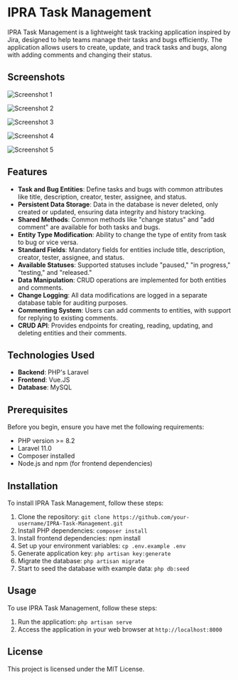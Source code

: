 # IPRA Task Management

IPRA Task Management is a lightweight task tracking application inspired by Jira, designed to help teams manage their tasks and bugs efficiently. The application allows users to create, update, and track tasks and bugs, along with adding comments and changing their status.
## Screenshots

![Screenshot 1](https://i.ibb.co/vPq8vt8/ipra5.png)

![Screenshot 2](https://i.ibb.co/b1pgM7z/ipra2.png)

![Screenshot 3](https://i.ibb.co/N3HSXT0/ipra3.png)

![Screenshot 4](https://i.ibb.co/F6mpZDQ/ipra1.png)

![Screenshot 5](https://i.ibb.co/CV6MZy7/ipra4.png)
## Features

- **Task and Bug Entities**: Define tasks and bugs with common attributes like title, description, creator, tester, assignee, and status.
- **Persistent Data Storage**: Data in the database is never deleted, only created or updated, ensuring data integrity and history tracking.
- **Shared Methods**: Common methods like "change status" and "add comment" are available for both tasks and bugs.
- **Entity Type Modification**: Ability to change the type of entity from task to bug or vice versa.
- **Standard Fields**: Mandatory fields for entities include title, description, creator, tester, assignee, and status.
- **Available Statuses**: Supported statuses include "paused," "in progress," "testing," and "released."
- **Data Manipulation**: CRUD operations are implemented for both entities and comments.
- **Change Logging**: All data modifications are logged in a separate database table for auditing purposes.
- **Commenting System**: Users can add comments to entities, with support for replying to existing comments.
- **CRUD API**: Provides endpoints for creating, reading, updating, and deleting entities and their comments.

## Technologies Used

- **Backend**: PHP's Laravel
- **Frontend**: Vue.JS
- **Database**: MySQL

## Prerequisites

Before you begin, ensure you have met the following requirements:

- PHP version >= 8.2
- Laravel 11.0
- Composer installed
- Node.js and npm (for frontend dependencies)

## Installation

To install IPRA Task Management, follow these steps:

1. Clone the repository: `git clone https://github.com/your-username/IPRA-Task-Management.git`
2. Install PHP dependencies: `composer install`
3. Install frontend dependencies: npm install
4. Set up your environment variables: `cp .env.example .env`
5. Generate application key: `php artisan key:generate`
6. Migrate the database: `php artisan migrate`
7. Start to seed the database with example data: `php db:seed`

## Usage

To use IPRA Task Management, follow these steps:

1. Run the application: `php artisan serve`
2. Access the application in your web browser at `http://localhost:8000`

## License

This project is licensed under the MIT License.

